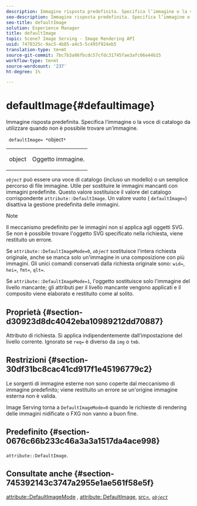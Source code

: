 ```yaml
---
description: Immagine risposta predefinita. Specifica l’immagine o la voce di catalogo da utilizzare quando non è possibile trovare un’immagine.
seo-description: Immagine risposta predefinita. Specifica l’immagine o la voce di catalogo da utilizzare quando non è possibile trovare un’immagine.
seo-title: defaultImage
solution: Experience Manager
title: defaultImage
topic: Scene7 Image Serving - Image Rendering API
uuid: 7478325c-9ac5-4b85-a4c5-5c495f924eb5
translation-type: tm+mt
source-git-commit: 7bc7b3a86fbcdc57cfdc31745fae3afc06e44b15
workflow-type: tm+mt
source-wordcount: '237'
ht-degree: 1%

---
```



# defaultImage{#defaultimage}

Immagine risposta predefinita. Specifica l’immagine o la voce di catalogo da utilizzare quando non è possibile trovare un’immagine.

` defaultImage= *`object`*`

<table id="simpletable_C1FC14B7D9AE476DB2B10EB402944335"> 
 <tr class="strow"> 
  <td class="stentry"> <p> <span class="codeph"> <span class="varname"> object  </span> </span> </p> </td> 
  <td class="stentry"> <p>Oggetto immagine. </p> </td> 
 </tr> 
</table>

*`object`* può essere una voce di catalogo (incluso un modello) o un semplice percorso di file immagine. Utile per sostituire le immagini mancanti con immagini predefinite. Questo valore sostituisce il valore del catalogo corrispondente `attribute::DefaultImage`. Un valore vuoto ( `defaultImage=`) disattiva la gestione predefinita delle immagini.

>[!NOTE]
>
>Il meccanismo predefinito per le immagini non si applica agli oggetti SVG. Se non è possibile trovare l&#39;oggetto SVG specificato nella richiesta, viene restituito un errore.

Se `attribute::DefaultImageMode=0`, *`object`* sostituisce l&#39;intera richiesta originale, anche se manca solo un&#39;immagine in una composizione con più immagini. Gli unici comandi conservati dalla richiesta originale sono: `wid=`, `hei=`, `fmt=`, `qlt=`.

Se `attribute::DefaultImageMode=1`, l&#39;oggetto sostituisce solo l&#39;immagine del livello mancante; gli attributi per il livello mancante vengono applicati e il composito viene elaborato e restituito come al solito.

## Proprietà {#section-d30923d8dc4042eba10989212dd70887}

Attributo di richiesta. Si applica indipendentemente dall’impostazione del livello corrente. Ignorato se `req=` è diverso da `img` o `tmb`.

## Restrizioni {#section-30df31bc8cac41cd917f1e45196779c2}

Le sorgenti di immagine esterne non sono coperte dal meccanismo di immagine predefinito; viene restituito un errore se un&#39;origine immagine esterna non è valida.

Image Serving torna a `DefaultImageMode=0` quando le richieste di rendering delle immagini nidificate o FXG non vanno a buon fine.

## Predefinito {#section-0676c66b233c46a3a3a1517da4ace998}

`attribute::DefaultImage`.

## Consultate anche {#section-745392143c3747a2955e1ae561f58e5f}

[attribute::DefaultImageMode](../../../../../is-api/image-catalog/image-serving-api-ref/c-image-catalog-reference/c-attributes-reference/r-defaultimagemode.md#reference-8a996af162f84e46bbe9e6e0d4e26782) ,  [attribute: DefaultImage](../../../../../is-api/image-catalog/image-serving-api-ref/c-image-catalog-reference/c-attributes-reference/r-is-cat-defaultimage.md#reference-8e9900e129f54ed68462a3c2fc3bc433),  [src=](../../../../../is-api/http-ref/image-serving-api-ref/c-http-protocol-reference/c-command-reference/r-src.md#reference-f6506637778c4c69bf106a7924a91ab1),  [ *`object`* ](../../../../../is-api/http-ref/image-serving-api-ref/c-http-protocol-reference/c-data-types/r-object.md#reference-2591bd24548d462782c68d138ef795a0)
